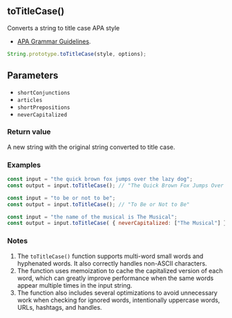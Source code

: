 ## toTitleCase()
Converts a string to title case APA style

- [APA Grammar Guidelines](https://apastyle.apa.org/style-grammar-guidelines/capitalization/title-case).

```javascript
String.prototype.toTitleCase(style, options);
```

## Parameters
- `shortConjunctions`
- `articles`
- `shortPrepositions`
- `neverCapitalized`

### Return value
A new string with the original string converted to title case.

### Examples

```javascript
const input = "the quick brown fox jumps over the lazy dog";
const output = input.toTitleCase(); // "The Quick Brown Fox Jumps Over the Lazy Dog"
```

```javascript
const input = "to be or not to be";
const output = input.toTitleCase(); // "To Be or Not to Be"
```

```javascript
const input = "the name of the musical is The Musical";
const output = input.toTitleCase( { neverCapitalized: ["The Musical"] }); // "The Name of the Musical Is The Musical"
```

### Notes

1. The `toTitleCase()` function supports multi-word small words and hyphenated words. It also correctly handles non-ASCII characters.
2. The function uses memoization to cache the capitalized version of each word, which can greatly improve performance when the same words appear multiple times in the input string.
3. The function also includes several optimizations to avoid unnecessary work when checking for ignored words, intentionally uppercase words, URLs, hashtags, and handles.